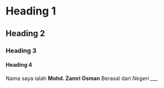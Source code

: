 # Heading 1
## Heading 2
### Heading 3
#### Heading 4

Nama saya ialah **Mohd. Zamri Osman**
Berasal dari *Negeri ___*
